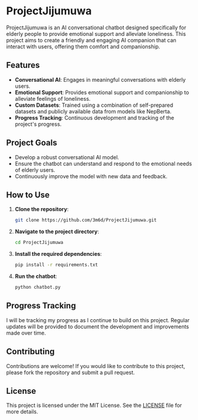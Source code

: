 # ProjectJijumuwa

ProjectJijumuwa is an AI conversational chatbot designed specifically for elderly people to provide emotional support and alleviate loneliness. This project aims to create a friendly and engaging AI companion that can interact with users, offering them comfort and companionship.

## Features

- **Conversational AI**: Engages in meaningful conversations with elderly users.
- **Emotional Support**: Provides emotional support and companionship to alleviate feelings of loneliness.
- **Custom Datasets**: Trained using a combination of self-prepared datasets and publicly available data from models like NepBerta.
- **Progress Tracking**: Continuous development and tracking of the project's progress.

## Project Goals

- Develop a robust conversational AI model.
- Ensure the chatbot can understand and respond to the emotional needs of elderly users.
- Continuously improve the model with new data and feedback.

## How to Use

1. **Clone the repository**:
   ```bash
   git clone https://github.com/3m6d/ProjectJijumuwa.git
   ```
2. **Navigate to the project directory**:
   ```bash
   cd ProjectJijumuwa
   ```
3. **Install the required dependencies**:
   ```bash
   pip install -r requirements.txt
   ```
4. **Run the chatbot**:
   ```bash
   python chatbot.py
   ```

## Progress Tracking

I will be tracking my progress as I continue to build on this project. Regular updates will be provided to document the development and improvements made over time.

## Contributing

Contributions are welcome! If you would like to contribute to this project, please fork the repository and submit a pull request.

## License

This project is licensed under the MIT License. See the [LICENSE](LICENSE) file for more details.
